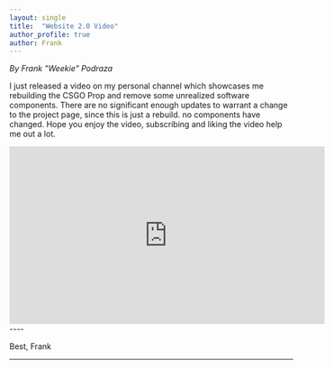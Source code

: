 ```yaml
---
layout: single
title:  "Website 2.0 Video"
author_profile: true
author: Frank
---
```


_By Frank "Weekie" Podraza_

I just released a video on my personal channel which showcases me rebuilding the CSGO Prop and remove some unrealized software components. There are no significant enough updates to warrant a change to the project page, since this is just a rebuild. no components have changed. Hope you enjoy the video, subscribing and liking the video help me out a lot.

<iframe width="560" height="315" src="https://www.youtube.com/embed/Rd08YGa4xOU" title="YouTube video player" frameborder="0" allow="accelerometer; autoplay; clipboard-write; encrypted-media; gyroscope; picture-in-picture" allowfullscreen></iframe>
----

Best,
Frank

----
